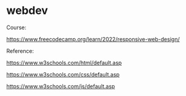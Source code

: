# webdev

Course:

https://www.freecodecamp.org/learn/2022/responsive-web-design/

Reference:

https://www.w3schools.com/html/default.asp

https://www.w3schools.com/css/default.asp

https://www.w3schools.com/js/default.asp
